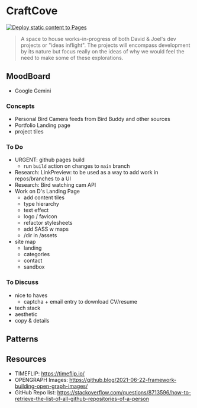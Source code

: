 # CraftCove
[![Deploy static content to Pages](https://github.com/joeldom/craftcove/actions/workflows/jekyll-gh-pages.yml/badge.svg)](https://github.com/joeldom/craftcove/actions/workflows/jekyll-gh-pages.yml)
>
> A space to house works-in-progress of both David & Joel's dev projects or "ideas inflight". The projects will encompass development by its nature but focus really on the ideas of why we would feel the need to make some of these explorations.
>

## MoodBoard

- Google Gemini

### Concepts

- Personal Bird Camera feeds from Bird Buddy and other sources
- Portfolio Landing page
- project tiles

### To Do

- URGENT: github pages build
  - run `build` action on changes to `main` branch
- Research: LinkPreview: to be used as a way to add work in repos/branches to a UI
- Research: Bird watching cam API
- Work on D's Landing Page
  - add content tiles
  - type hierarchy
  - text effect
  - logo / favicon
  - refactor stylesheets
  - add SASS w maps
  - /dir in /assets
- site map
  - landing
  - categories
  - contact
  - sandbox

### To Discuss

- nice to haves
  - captcha + email entry to download CV/resume
- tech stack
- aesthetic
- copy & details

## Patterns

## Resources

- TIMEFLIP: <https://timeflip.io/>
- OPENGRAPH Images: <https://github.blog/2021-06-22-framework-building-open-graph-images/>
- GitHub Repo list: <https://stackoverflow.com/questions/8713596/how-to-retrieve-the-list-of-all-github-repositories-of-a-person>
